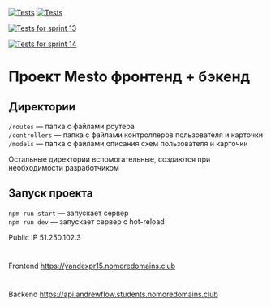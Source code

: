 [![Tests](../../actions/workflows/tests-13-sprint.yml/badge.svg)](../../actions/workflows/tests-13-sprint.yml) [![Tests](../../actions/workflows/tests-14-sprint.yml/badge.svg)](../../actions/workflows/tests-14-sprint.yml)

[![Tests for sprint 13](https://github.com/${AndrewFlow}/${react-mesto-api-full/backend}/actions/workflows/tests-13-sprint.yml/badge.svg)](https://github.com/${AndrewFlow}/${react-mesto-api-full/backend}/actions/workflows/tests-13-sprint.yml) 

[![Tests for sprint 14](https://github.com/${AndrewFlow}/${react-mesto-api-full/backend}/actions/workflows/tests-14-sprint.yml/badge.svg)](https://github.com/${AndrewFlow}/${react-mesto-api-full/backend}/actions/workflows/tests-14-sprint.yml)
# Проект Mesto фронтенд + бэкенд


## Директории

`/routes` — папка с файлами роутера  
`/controllers` — папка с файлами контроллеров пользователя и карточки   
`/models` — папка с файлами описания схем пользователя и карточки  
  
Остальные директории вспомогательные, создаются при необходимости разработчиком

## Запуск проекта

`npm run start` — запускает сервер   
`npm run dev` — запускает сервер с hot-reload

Public IP  51.250.102.3
#
Frontend  https://yandexpr15.nomoredomains.club
#
Backend  https://api.andrewflow.students.nomoredomains.club
